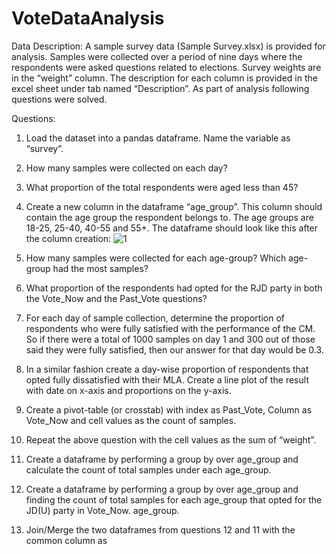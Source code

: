# VoteDataAnalysis
Data Description: A sample survey data (Sample Survey.xlsx) is provided for analysis. Samples were collected over a period of nine days where the respondents were asked questions related to elections. Survey weights are in the “weight” column. The description for each column is provided in the excel sheet under tab named “Description”.
As part of analysis following questions were solved.


Questions:
1. Load the dataset into a pandas dataframe. Name the variable as “survey”.
2. How many samples were collected on each day?
3. What proportion of the total respondents were aged less than 45?
4. Create a new column in the dataframe “age_group”. This column should contain the age
group the respondent belongs to. The age groups are 18-25, 25-40, 40-55 and 55+. The
dataframe should look like this after the column creation:
![1](https://user-images.githubusercontent.com/54601375/124321987-45f50a00-db9c-11eb-8cde-c0c9c5e54414.png)

5. How many samples were collected for each age-group? Which age-group had the most
samples?
6. What proportion of the respondents had opted for the RJD party in both the Vote_Now
and the Past_Vote questions?
7. For each day of sample collection, determine the proportion of respondents who were
fully satisfied with the performance of the CM. So if there were a total of 1000 samples
on day 1 and 300 out of those said they were fully satisfied, then our answer for that day
would be 0.3.
8. In a similar fashion create a day-wise proportion of respondents that opted fully
dissatisfied with their MLA. Create a line plot of the result with date on x-axis and
proportions on the y-axis.
9. Create a pivot-table (or crosstab) with index as Past_Vote, Column as Vote_Now and
cell values as the count of samples.
10. Repeat the above question with the cell values as the sum of “weight”.
11. Create a dataframe by performing a group by over age_group and calculate the count of
total samples under each age_group.
12. Create a dataframe by performing a group by over age_group and finding the count of
total samples for each age_group that opted for the JD(U) party in Vote_Now.
age_group.
13. Join/Merge the two dataframes from questions 12 and 11 with the common column as
